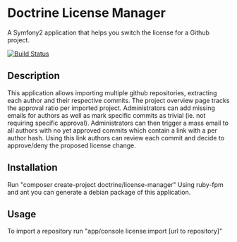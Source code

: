 # Doctrine License Manager

A Symfony2 application that helps you switch the license for a Github project.

[![Build Status](https://travis-ci.org/beberlei/license-manager.png?branch=master)](https://travis-ci.org/beberlei/license-manager)

Description
-----------

This application allows importing multiple github repositories, extracting each author
and their respective commits. The project overview page tracks the approval ratio per
imported project. Administrators can add missing emails for authors as well as mark
specific commits as trivial (ie. not requiring specific approval). Administrators
can then trigger a mass email to all authors with no yet approved commits which contain
a link with a per author hash. Using this link authors can review each commit and
decide to approve/deny the proposed license change.

Installation
------------

Run "composer create-project doctrine/license-manager"
Using ruby-fpm and ant you can generate a debian package of this application.

Usage
-----

To import a repository run "app/console license:import [url to repository]"